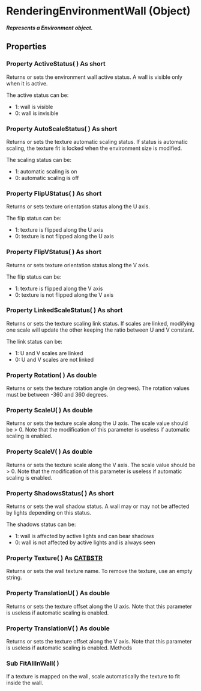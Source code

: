 # RenderingEnvironmentWall (Object)

**_Represents a Environment object._**

## Properties

### Property **ActiveStatus**( ) As short

Returns or sets the environment wall active status. A wall is visible only when it is active.

The active status can be:
  * 1: wall is visible
  * 0: wall is invisible

### Property **AutoScaleStatus**( ) As short

Returns or sets the texture automatic scaling status. If status is automatic scaling, the texture fit is locked when the environment size is modified.

The scaling status can be:
  * 1: automatic scaling is on
  * 0: automatic scaling is off

### Property **FlipUStatus**( ) As short

Returns or sets texture orientation status along the U axis.

The flip status can be:
  * 1: texture is flipped along the U axis
  * 0: texture is not flipped along the U axis

### Property **FlipVStatus**( ) As short

Returns or sets texture orientation status along the V axis.

The flip status can be:
  * 1: texture is flipped along the V axis
  * 0: texture is not flipped along the V axis

### Property **LinkedScaleStatus**( ) As short

Returns or sets the texture scaling link status. If scales are linked, modifying one scale will update the other keeping the ratio between U and V constant.

The link status can be:
  * 1: U and V scales are linked
  * 0: U and V scales are not linked

### Property **Rotation**( ) As double

Returns or sets the texture rotation angle (in degrees). The rotation values must be between -360 and 360 degrees.  
### Property **ScaleU**( ) As double

Returns or sets the texture scale along the U axis. The scale value should be > 0. Note that the modification of this parameter is useless if automatic scaling is enabled.  
### Property **ScaleV**( ) As double

Returns or sets the texture scale along the V axis. The scale value should be > 0. Note that the modification of this parameter is useless if automatic scaling is enabled.  
### Property **ShadowsStatus**( ) As short

Returns or sets the wall shadow status. A wall may or may not be affected by lights depending on this status.

The shadows status can be:
  * 1: wall is affected by active lights and can bear shadows
  * 0: wall is not affected by active lights and is always seen

### Property **Texture**( ) As [CATBSTR](../System/typedef_CATBSTR_8129.md)

Returns or sets the wall texture name. To remove the texture, use an empty string.  
### Property **TranslationU**( ) As double

Returns or sets the texture offset along the U axis. Note that this parameter is useless if automatic scaling is enabled.  
### Property **TranslationV**( ) As double

Returns or sets the texture offset along the V axis. Note that this parameter is useless if automatic scaling is enabled.  Methods

### Sub **FitAllInWall**( )

If a texture is mapped on the wall, scale automatically the texture to fit inside the wall.